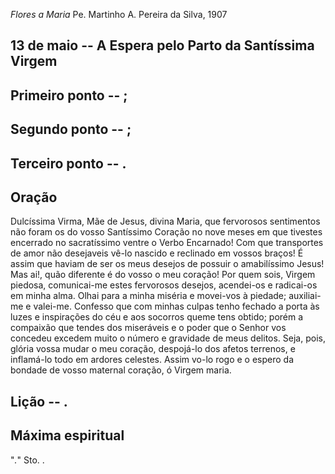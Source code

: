 *Flores a Maria*
Pe. Martinho A. Pereira da Silva, 1907

## 13 de  maio -- A Espera pelo Parto da Santíssima Virgem

## Primeiro ponto -- ;



## Segundo ponto -- ;



## Terceiro ponto -- .



## Oração

Dulcíssima Virma, Mãe de Jesus, divina Maria, que fervorosos sentimentos não foram os do vosso Santíssimo Coração no nove meses em que tivestes encerrado no sacratíssimo ventre o Verbo Encarnado! Com que transportes de amor não desejaveis vê-lo nascido e reclinado em vossos braços! É assim que haviam de ser os meus desejos de possuir o amabilíssimo Jesus! Mas ai!, quão diferente é do vosso o meu coração! Por quem sois, Virgem piedosa, comunicai-me estes fervorosos desejos, acendei-os e radicai-os em minha alma. Olhai para a minha miséria e movei-vos à piedade; auxiliai-me e valei-me. Confesso que com minhas culpas tenho fechado a porta às luzes e inspirações do céu e aos socorros queme tens obtido; porém a compaixão que tendes dos miseráveis e o poder que o Senhor vos concedeu excedem muito o número e gravidade de meus delitos. Seja, pois, glória vossa mudar o meu coração, despojá-lo dos afetos terrenos, e inflamá-lo todo em ardores celestes. Assim vo-lo rogo e o espero da bondade de vosso maternal coração, ó Virgem maria.


## Lição -- .

## Máxima espiritual

"_._" Sto. .
